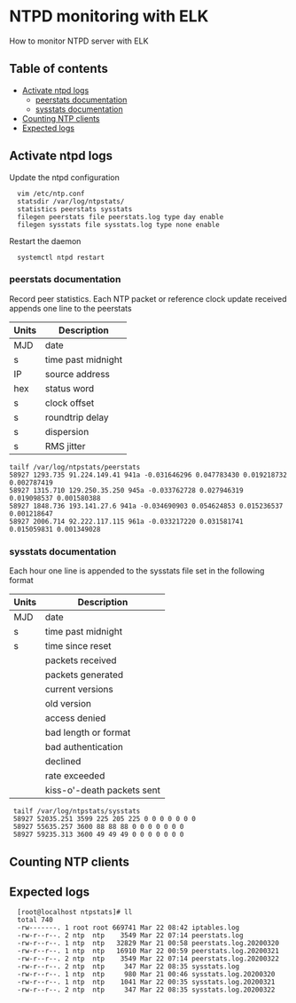 # NTPD monitoring with ELK

How to monitor NTPD server with ELK

## Table of contents
* [Activate ntpd logs](#activate-ntpd-logs)
	* [peerstats documentation](#peerstats-documentation)
 	* [sysstats documentation](#sysstats-documentation)
* [Counting NTP clients](#counting-ntp-clients)
* [Expected logs](#expected-logs)
       
## Activate ntpd logs

Update the ntpd configuration

      vim /etc/ntp.conf
      statsdir /var/log/ntpstats/
      statistics peerstats sysstats
      filegen peerstats file peerstats.log type day enable
      filegen sysstats file sysstats.log type none enable
 
Restart the daemon

      systemctl ntpd restart
      
### peerstats documentation

Record peer statistics. Each NTP packet or reference clock update received appends one line to the peerstats

| Units | Description | 
|-------|-------| 
| MJD | date | 
| s | time past midnight | 
| IP | source address | 
| hex | status word | 
| s | clock offset | 
| s | roundtrip delay | 
| s | dispersion | 
| s | RMS jitter | 

    tailf /var/log/ntpstats/peerstats
    58927 1293.735 91.224.149.41 941a -0.031646296 0.047783430 0.019218732 0.002787419
    58927 1315.710 129.250.35.250 945a -0.033762728 0.027946319 0.019098537 0.001580388
    58927 1848.736 193.141.27.6 941a -0.034690903 0.054624853 0.015236537 0.001218647
    58927 2006.714 92.222.117.115 961a -0.033217220 0.031581741 0.015059831 0.001349028
  
### sysstats documentation

Each hour one line is appended to the sysstats file set in the following format

| Units | Description |
|-------|-------------|
| MJD | date |
| s  | time past midnight |
| s  | time since reset |
|  | packets received |
| | packets generated |
| | current versions |
| | old version |
| | access denied |
| | bad length or format |
| | bad authentication |
| | declined |
| | rate exceeded |
| | kiss-o'-death packets sent |
 
     tailf /var/log/ntpstats/sysstats
     58927 52035.251 3599 225 205 225 0 0 0 0 0 0 0
     58927 55635.257 3600 88 88 88 0 0 0 0 0 0 0
     58927 59235.313 3600 49 49 49 0 0 0 0 0 0 0
  
## Counting NTP clients

## Expected logs

      [root@localhost ntpstats]# ll
      total 740
      -rw-------. 1 root root 669741 Mar 22 08:42 iptables.log
      -rw-r--r--. 2 ntp  ntp    3549 Mar 22 07:14 peerstats.log
      -rw-r--r--. 1 ntp  ntp   32829 Mar 21 00:58 peerstats.log.20200320
      -rw-r--r--. 1 ntp  ntp   16910 Mar 22 00:59 peerstats.log.20200321
      -rw-r--r--. 2 ntp  ntp    3549 Mar 22 07:14 peerstats.log.20200322
      -rw-r--r--. 2 ntp  ntp     347 Mar 22 08:35 sysstats.log
      -rw-r--r--. 1 ntp  ntp     980 Mar 21 00:46 sysstats.log.20200320
      -rw-r--r--. 1 ntp  ntp    1041 Mar 22 00:35 sysstats.log.20200321
      -rw-r--r--. 2 ntp  ntp     347 Mar 22 08:35 sysstats.log.20200322

